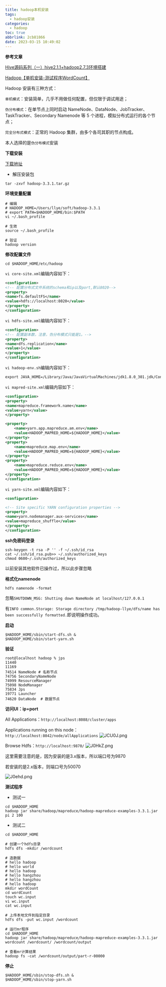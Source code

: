 ```yaml
---
title: hadoop本机安装
tags:
  - hadoop安装
categories:
  - hadoop
toc: true
abbrlink: 2cb81866
date: 2023-03-15 10:49:02
---
```

**参考文章**

[Hive源码系列（一）hive2.1.1+hadoop2.7.3环境搭建](https://zhuanlan.zhihu.com/p/68748400)

[Hadoop【单机安装-测试程序WordCount】](https://cloud.tencent.com/developer/article/1708064)

Hadoop 安装有三种方式：

`单机模式`：安装简单，几乎不用做任何配置，但仅限于调试用途；

`伪分布模式`：在单节点上同时启动 NameNode、DataNode、JobTracker、TaskTracker、Secondary Namenode 等 5 个进程，模拟分布式运行的各个节点；

`完全分布式模式`：正常的 Hadoop 集群，由多个各司其职的节点构成。

本人选择的是`伪分布模式`安装


**下载安装**

[下载地址](https://hadoop.apache.org/)

* 解压安装包
```shell
tar -zxvf hadoop-3.3.1.tar.gz
```

**环境变量配置**

```shell
# 编辑
# HADOOP_HOME=/Users/llye/soft/hadoop-3.3.1
# export PATH=$HADOOP_HOME/bin:$PATH
vi ~/.bash_profile 

# 生效
source ~/.bash_profile

# 验证
hadoop version
```

**修改配置文件**
```shell
cd $HADOOP_HOME/etc/hadoop
```

`vi core-site.xml`编辑内容如下：
```xml
<configuration>
<!-- 配置分布式文件系统的schema和ip以及port,默认8020-->
<property>
<name>fs.defaultFS</name>
<value>hdfs://localhost:8020</value>
</property>
</configuration>
```

`vi hdfs-site.xml`编辑内容如下：
```xml
<configuration>
<!-- 配置副本数，注意，伪分布模式只能是1。-->
<property>
<name>dfs.replication</name>
<value>1</value>
</property>
</configuration>
```

`vi hadoop-env.sh`编辑内容如下：
```xml
export JAVA_HOME=/Library/Java/JavaVirtualMachines/jdk1.8.0_301.jdk/Contents/Home
```

`vi mapred-site.xml`编辑内容如下：
```xml
<configuration>
<property>
<name>mapreduce.framework.name</name>
<value>yarn</value>
</property>

<property>
    <name>yarn.app.mapreduce.am.env</name>
    <value>HADOOP_MAPRED_HOME=${HADOOP_HOME}</value>
</property>
<property>
    <name>mapreduce.map.env</name>
    <value>HADOOP_MAPRED_HOME=${HADOOP_HOME}</value>
</property>
<property>
    <name>mapreduce.reduce.env</name>
    <value>HADOOP_MAPRED_HOME=${HADOOP_HOME}</value>
</property>
</configuration>
```

`vi yarn-site.xml`编辑内容如下：
```xml
<configuration>

<!-- Site specific YARN configuration properties -->
<property>
<name>yarn.nodemanager.aux-services</name>
<value>mapreduce_shuffle</value>
</property>
</configuration>
```

**ssh免密码登录**
```shell
ssh-keygen -t rsa -P '' -f ~/.ssh/id_rsa
cat ~/.ssh/id_rsa.pub>> ~/.ssh/authorized_keys
chmod 0600~/.ssh/authorized_keys
```
以前安装其他软件已操作过，所以此步骤忽略

**格式化namenode**
```shell
hdfs namenode -format
```
忽略`SHUTDOWN_MSG: Shutting down NameNode at localhost/127.0.0.1`

有`INFO common.Storage: Storage directory /tmp/hadoop-llye/dfs/name has been successfully formatted.`即说明操作成功。


**启动**
```shell
$HADOOP_HOME/sbin/start-dfs.sh &
$HADOOP_HOME/sbin/start-yarn.sh
```

**验证**

```shell
root@localhost hadoop % jps
11440 
11169 
74514 NameNode # 名称节点
74756 SecondaryNameNode
74999 ResourceManager
75098 NodeManager
75834 Jps
19771 Launcher
74620 DataNode  # 数据节点
```
**访问UI：ip+port**

All Applications：`http://localhost:8088/cluster/apps`

Applications running on this node：`http://localhost:8042/node/allApplications`
![JCU0J.png](https://i.328888.xyz/2023/03/15/JCU0J.png)

Browse Hdfs：`http://localhost:9870/`
![J0HkZ.png](https://i.328888.xyz/2023/03/15/J0HkZ.png)

这里需要注意的是，因为安装的是3.x版本，所以端口号为9870

若安装的是2.x版本，则端口号为50070

![J0ehd.png](https://i.328888.xyz/2023/03/15/J0ehd.png)


**测试程序**

* 测试一
```shell
cd $HADOOP_HOME
hadoop jar share/hadoop/mapreduce/hadoop-mapreduce-examples-3.3.1.jar pi 2 100
```

* 测试二
```shell
cd $HADOOP_HOME

# 创建一个hdfs目录
hdfs dfs -mkdir /wordcount

# 造数据
# hello hadoop
# hello world
# hello hadoop
# hello hangzhou
# hello hangzhou
# hello hadoop
mkdir wordCount
cd wordCount
touch wc.input
vi wc.input
cat wc.input

# 上传本地文件到指定目录
hdfs dfs -put wc.input /wordcount

# 运行mr程序
cd $HADOOP_HOME
hadoop jar share/hadoop/mapreduce/hadoop-mapreduce-examples-3.3.1.jar wordcount /wordcount/ /wordcount/output

# 查看mr计算结果
hadoop fs -cat /wordcount/output/part-r-00000
```

**停止**
```shell
$HADOOP_HOME/sbin/stop-dfs.sh &
$HADOOP_HOME/sbin/stop-yarn.sh
```
